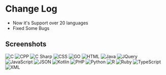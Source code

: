 # Change Log

- Now it's Support over 20 languages
- Fixed Some Bugs

## Screenshots
![C](https://raw.githubusercontent.com/shekhar404/NeoDark/main/Screenshots/c.png)
![CPP](https://raw.githubusercontent.com/shekhar404/NeoDark/main/Screenshots/cpp.png)
![C Sharp](https://raw.githubusercontent.com/shekhar404/NeoDark/main/Screenshots/cs.png)
![CSS](https://raw.githubusercontent.com/shekhar404/NeoDark/main/Screenshots/css.png)
![GO](https://raw.githubusercontent.com/shekhar404/NeoDark/main/Screenshots/go.png)
![HTML](https://raw.githubusercontent.com/shekhar404/NeoDark/main/Screenshots/html.png)
![Java](https://raw.githubusercontent.com/shekhar404/NeoDark/main/Screenshots/java.png)
![JQuery](https://raw.githubusercontent.com/shekhar404/NeoDark/main/Screenshots/jq.png)
![JavaScript](https://raw.githubusercontent.com/shekhar404/NeoDark/main/Screenshots/js.png)
![JSON](https://raw.githubusercontent.com/shekhar404/NeoDark/main/Screenshots/json.png)
![Kotlin](https://raw.githubusercontent.com/shekhar404/NeoDark/main/Screenshots/kt.png)
![PHP](https://raw.githubusercontent.com/shekhar404/NeoDark/main/Screenshots/php.png)
![Python](https://raw.githubusercontent.com/shekhar404/NeoDark/main/Screenshots/py.png)
![R](https://raw.githubusercontent.com/shekhar404/NeoDark/main/Screenshots/R.png)
![Ruby](https://raw.githubusercontent.com/shekhar404/NeoDark/main/Screenshots/ruby.png)
![TypeScript](https://raw.githubusercontent.com/shekhar404/NeoDark/main/Screenshots/Ts.png)
![XML](https://raw.githubusercontent.com/shekhar404/NeoDark/main/Screenshots/xml.png)